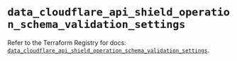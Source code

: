 # `data_cloudflare_api_shield_operation_schema_validation_settings`

Refer to the Terraform Registry for docs: [`data_cloudflare_api_shield_operation_schema_validation_settings`](https://registry.terraform.io/providers/cloudflare/cloudflare/5.5.0/docs/data-sources/api_shield_operation_schema_validation_settings).
